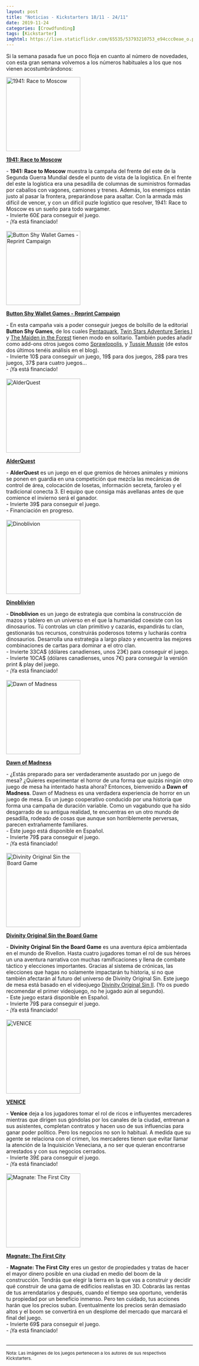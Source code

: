 ```yaml
---
layout: post
title: "Noticias - Kickstarters 18/11 - 24/11"
date: 2019-11-24
categories: [Crowdfunding]
tags: [Kickstarter]
imghtml: https://live.staticflickr.com/65535/53793210753_e94ccc0eae_o.png
---
```


Si la semana pasada fue un poco floja en cuanto al número de novedades, con 
esta gran semana volvemos a los números habituales a los que nos vienen 
acostumbrándonos:


<div class="row">
    <div class="col-md-3">
        <img width="200" height="200"
            src="https://ksr-ugc.imgix.net/assets/027/254/913/7757b5ef26fa1ab16c93d200d24710ac_original.jpg?ixlib=rb-2.1.0&w=680&fit=max&v=1574084194&auto=format&gif-q=50&q=92&s=0ca49c386d7ae9a0414719485f358fc8"
            class="img-thumbnail" alt="1941: Race to Moscow">
    </div>
    <div class="col-md-9">
        <p>
            <a target="_blank" 
                href="https://www.kickstarter.com/projects/phalanxgames/1941-race-to-moscow?ref=mazmorreoensolitario">
            <strong>1941: Race to Moscow</strong>
            </a>
        </p>
           - <strong>1941: Race to Moscow</strong> muestra la campaña del
            frente del este de la Segunda Guerra Mundial desde el punto de
            vista de la logística. En el frente del este la logística era una
            pesadilla de columnas de suministros formadas por caballos con
            vagones, camiones y trenes. Además, los enemigos están justo al
            pasar la frontera, preparándose para asaltar. Con la armada más
            difícil de vencer, y con un difícil puzle logístico que resolver,
            1941: Race to Moscow es un sueño para todo wargamer.
            <br>
           - Invierte 60£ para conseguir el juego.
           <br>
           - ¡Ya está financiado!
    </div>
</div>
<br>


<div class="row">
    <div class="col-md-3">
        <img width="200" height="200"
            src="https://ksr-ugc.imgix.net/assets/027/262/907/fb6bd22b7a6372db9ff56e53286c83a3_original.png?ixlib=rb-2.1.0&w=680&fit=max&v=1574132033&auto=format&gif-q=50&lossless=true&s=499bd656a4db128d0035b4ae79fa79e4"
            class="img-thumbnail" alt="Button Shy Wallet Games - Reprint Campaign">
    </div>
    <div class="col-md-9">
        <p>
            <a target="_blank" 
                href="https://www.kickstarter.com/projects/239309591/button-shy-wallet-games-reprint-campaign?ref=mazmorreoensolitario">
            <strong>Button Shy Wallet Games - Reprint Campaign</strong>
            </a>
        </p>
           - En esta campaña vais a poder conseguir juegos de bolsillo de la
            editorial <strong>Button Shy Games</strong>, de los cuales
            <a
            href="https://boardgamegeek.com/boardgame/207242/pentaquark">Pentaquark</a>,
            <a href="https://boardgamegeek.com/boardgame/231854/twin-stars-adventure-series-i">Twin Stars Adventure Series
            I</a> y <a
            href="https://boardgamegeek.com/boardgame/171431/maiden-forest">The
            Maiden in the Forest</a> tienen modo en solitario. También
            puedes añadir como add-ons otros juegos como <a
            href="{{site.baseurl}}/2018/12/23/analisis-sprawlopolis/">Sprawlopolis</a>,
            y <a
            href="{{site.baseurl}}/2019/06/06/analisis-tussie-mussie/">Tussie
            Mussie</a> (de estos dos últimos tenéis análisis en el blog).
            <br>
           - Invierte 10$ para conseguir un juego, 19$ para dos juegos, 28$
           para tres juegos, 37$ para cuatro juegos...
           <br>
           - ¡Ya está financiado!
    </div>
</div>
<br>

<div class="row">
    <div class="col-md-3">
        <img width="200" height="200"
            src="https://ksr-ugc.imgix.net/assets/027/227/622/07c93866ea23baa09ac499f9fd78b2cc_original.png?ixlib=rb-2.1.0&w=680&fit=max&v=1573837592&auto=format&gif-q=50&lossless=true&s=a541cb1562d3f41cc5cd72dd603fd97d"
            class="img-thumbnail" alt="AlderQuest">
    </div>
    <div class="col-md-9">
        <p>
            <a target="_blank" 
                href="https://www.kickstarter.com/projects/mikegnade/alderquest?ref=mazmorreoensolitario">
            <strong>AlderQuest</strong>
            </a>
        </p>
           - <strong>AlderQuest</strong> es un juego en el que gremios de
            héroes animales y minions se ponen en guardia en una competición
            que mezcla las mecánicas de control de área, colocación de losetas,
            información secreta, faroleo y el tradicional conecta 3. El equipo
            que consiga más avellanas antes de que comience el invierno será el
            ganador.
            <br>
           - Invierte 39$ para conseguir el juego.
           <br>
           - Financiación en progreso.
    </div>
</div>
<br>

<div class="row">
    <div class="col-md-3">
        <img width="200" height="200"
            src="https://ksr-ugc.imgix.net/assets/027/131/604/43aaee9b978f9c44d8856f3b131f8c5b_original.gif?ixlib=rb-2.1.0&w=680&fit=max&v=1573136488&auto=format&gif-q=50&q=92&s=f33a25afc24714ec993b27f7719d623b"
            class="img-thumbnail" alt="Dinoblivion">
    </div>
    <div class="col-md-9">
        <p>
            <a target="_blank" 
                href="https://www.kickstarter.com/projects/goblivion/dinoblivion-conquer-the-land-of-the-dinosaurs?ref=mazmorreoensolitario">
            <strong>Dinoblivion</strong>
            </a>
        </p>
           - <strong>Dinoblivion</strong> es un juego de estrategia que combina
            la construcción de mazos y tablero en un universo en el que la
            humanidad coexiste con los dinosaurios. Tú controlas un clan
            primitivo y cazarás, expandirás tu clan, gestionarás tus recursos,
            construirás poderosos totems y lucharás contra
            dinosaurios. Desarrolla una estrategia a largo plazo y encuentra
            las mejores combinaciones de cartas para dominar a el otro clan.
            <br>
           - Invierte 33CA$ (dólares canadienses, unos 23€) para conseguir el
           juego.
           <br>
           - Invierte 10CA$ (dólares canadienses, unos 7€) para conseguir la
           versión print & play del juego.
           <br>
           - ¡Ya está financiado!
    </div>
</div>
<br>

<div class="row">
    <div class="col-md-3">
        <img width="200" height="200"
            src="https://ksr-ugc.imgix.net/assets/027/245/047/8ce9146169c17b424343a8b517da643d_original.png?ixlib=rb-2.1.0&w=680&fit=max&v=1574002113&auto=format&gif-q=50&lossless=true&s=73096e4b583aa3cd88d9186f6813513c"
            class="img-thumbnail" alt="Dawn of Madness">
    </div>
    <div class="col-md-9">
        <p>
            <a target="_blank" 
                href="https://www.kickstarter.com/projects/diemensiongames/dawn-of-madness?ref=mazmorreoensolitario">
            <strong>Dawn of Madness</strong>
            </a>
        </p>
           - ¿Estás preparado para ser verdaderamente asustado por un juego de
            mesa? ¿Quieres experimentar el horror de una forma que quizás
            ningún otro juego de mesa ha intentado hasta ahora? Entonces,
            bienvenido a <strong>Dawn of Madness</strong>. Dawn of Madness es
            una verdadera experiencia de horror en un juego de mesa. Es un
            juego cooperativo conducido por una historia que forma una campaña
            de duración variable. Como un vagabundo que ha sido desgarrado de
            su antigua realidad, te encuentras en un otro mundo de pesadilla,
            rodeado de cosas que aunque son horriblemente perversas, parecen
            extrañamente familiares.
            <br>
           - Este juego está disponible en Español.
           <br>
           - Invierte 79$ para conseguir el juego.
           <br>
           - ¡Ya está financiado!
    </div>
</div>
<br>

<div class="row">
    <div class="col-md-3">
        <img width="200" height="200"
            src="https://ksr-ugc.imgix.net/assets/027/280/745/f36da7249f48995dc68c7f43715688bd_original.png?ixlib=rb-2.1.0&w=680&fit=max&v=1574254996&auto=format&gif-q=50&lossless=true&s=0af249ccce5c224c8800d7e851049f67"
            class="img-thumbnail" alt="Divinity Original Sin the Board Game">
    </div>
    <div class="col-md-9">
        <p>
            <a target="_blank" 
                href="https://www.kickstarter.com/projects/larianstudios/divinity-original-sin-the-board-game?ref=mazmorreoensolitario">
            <strong>Divinity Original Sin the Board Game</strong>
            </a>
        </p>
           - <strong>Divinity Original Sin the Board Game</strong> es una
            aventura épica ambientada en el mundo de Rivellon. Hasta cuatro
            jugadores toman el rol de sus héroes un una aventura narrativa con
            muchas ramificaciones y llena de combate táctico y elecciones
            importantes. Gracias al sistema de crónicas, las elecciones que
            hagas no solamente impactarán tu historia, si no que también
            afectarán al futuro del universo de Divinity Original Sin. Este
            juego de mesa está basado en el videojuego <a
            href="https://store.steampowered.com/app/435150/Divinity_Original_Sin_2__Definitive_Edition/">Divinity
            Original Sin II</a>. (Yo os puedo recomendar el primer videojuego,
            no he jugado aún al segundo).
            <br>
           - Este juego estará disponible en Español.
           <br>
           - Invierte 79$ para conseguir el juego.
           <br>
           - ¡Ya está financiado!
    </div>
</div>
<br>

<div class="row">
    <div class="col-md-3">
        <img width="200" height="200"
            src="https://ksr-ugc.imgix.net/assets/027/253/791/0825e218cf5a9a7b579198ff492174e0_original.jpg?ixlib=rb-2.1.0&w=680&fit=max&v=1574076197&auto=format&gif-q=50&q=92&s=281abb40736dd6db08ee3065ee2f0b6a"
            class="img-thumbnail" alt="VENICE">
    </div>
    <div class="col-md-9">
        <p>
            <a target="_blank" 
                href="https://www.kickstarter.com/projects/braincrack-games/venice-beautiful-groundbreaking-eurogame-for-1-5-players?ref=mazmorreoensolitario">
            <strong>VENICE</strong>
            </a>
        </p>
           - <strong>Venice</strong> deja a los jugadores tomar el rol de ricos
            e influyentes mercaderes mientras que dirigen sus góndolas por los
            canales de la ciudad, entrenan a sus asistentes, completan
            contratos y hacen uso de sus influencias para ganar poder
            político. Pero los negocios no son lo habitual. A medida que su
            agente se relaciona con el crimen, los mercaderes tienen que evitar
            llamar la atención de la Inquisición Veneciana, a no ser que
            quieran encontrarse arrestados y con sus negocios cerrados.
            <br>
           - Invierte 39£ para conseguir el juego.
           <br>
           - ¡Ya está financiado!
    </div>
</div>
<br>

<div class="row">
    <div class="col-md-3">
        <img width="200" height="200"
            src="https://ksr-ugc.imgix.net/assets/027/292/291/6650aa4310fd992887459f0f03076681_original.png?ixlib=rb-2.1.0&w=680&fit=max&v=1574332574&auto=format&gif-q=50&lossless=true&s=4ffa70eb8909d2acca321f197e6e08be"
            class="img-thumbnail" alt="Magnate: The First City">
    </div>
    <div class="col-md-9">
        <p>
            <a target="_blank" 
                href="https://www.kickstarter.com/projects/magnategame/magnate-the-first-city?ref=mazmorreoensolitario">
            <strong>Magnate: The First City</strong>
            </a>
        </p>
           - <strong>Magnate: The First City</strong> eres un gestor de
            propiedades y tratas de hacer el mayor dinero posible en una ciudad
            en medio del boom de la construcción. Tendrás que elegir la tierra
            en la que vas a construir y decidir qué construir de una gama de
            edificios realistas en 3D. Cobrarás las rentas de tus arrendatarios
            y después, cuando el tiempo sea oportuno, venderás tu propiedad por
            un beneficio inmenso. Pero ten cuidado, tus acciones harán que los
            precios suban. Eventualmente los precios serán demasiado altos y el
            boom se convertirá en un desplome del mercado que marcará el final
            del juego.
            <br>
           - Invierte 69$ para conseguir el juego.
           <br>
           - ¡Ya está financiado!
    </div>
</div>
<br>


<hr>

<small>Nota: Las imágenes de los juegos pertenecen a los autores de sus
respectivos Kickstarters.</small>
